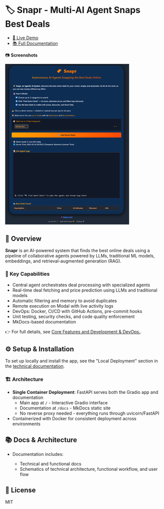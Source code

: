 # 🏷️ Snapr - Multi-AI Agent Snaps Best Deals

- [🚀 Live Demo](https://snapr.lisekarimi.com)
- [📚 Full Documentation](https://snapr.lisekarimi.com/docs)

📷 **Screenshots**

<img src="https://github.com/lisekarimi/snapr/blob/main/docs/styles/assets/ui/full_app.png?raw=true" alt="Snapr interface" width="400">

## 📖 Overview
**Snapr** is an AI-powered system that finds the best online deals using a pipeline of collaborative agents powered by LLMs, traditional ML models, embeddings, and retrieval-augmented generation (RAG).

### 🔑 Key Capabilities
- Central agent orchestrates deal processing with specialized agents
- Real-time deal fetching and price prediction using LLMs and traditional models
- Automatic filtering and memory to avoid duplicates
- Remote execution on Modal with live activity logs
- DevOps: Docker, CI/CD with GitHub Actions, pre-commit hooks
- Unit testing, security checks, and code quality enforcement
- MkDocs-based documentation

👉 For full details, see [Core Features and Development & DevOps.](https://snapr.lisekarimi.com/docs).

## ⚙️ Setup & Installation

To set up locally and install the app, see the "Local Deployment" section in the [technical documentation](https://snapr.lisekarimi.com/docs/technical/localdev/).

### 🏗️ Architecture
- **Single Container Deployment**: FastAPI serves both the Gradio app and documentation
  - Main app at `/` - Interactive Gradio interface
  - Documentation at `/docs` - MkDocs static site
  - No reverse proxy needed - everything runs through uvicorn/FastAPI
- Containerized with Docker for consistent deployment across environments

## 📚 Docs & Architecture

- Documentation includes:

    - Technical and functional docs
    - Schematics of technical architecture, functional workflow, and user flow

## 🪪 License

MIT
